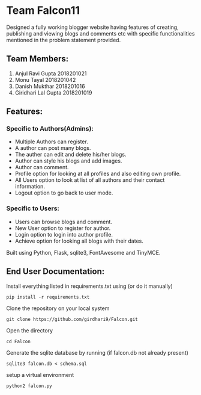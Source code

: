 # Team Falcon11

Designed a fully working blogger website having features of creating, publishing and viewing blogs and comments etc with specific functionalities mentioned in the problem statement provided.

## Team Members:

1) Anjul Ravi Gupta 	2018201021
2) Monu Tayal			2018201042
3) Danish Mukthar		2018201016
4) Giridhari Lal Gupta 	2018201019

## Features:

### Specific to Authors(Admins):

* Multiple Authors can register.
* A author can post many blogs.
* The auther can edit and delete his/her blogs.
* Author can style his blogs and add images.
* Author can comment.
* Profile option for looking at all profiles and also editing own profile.
* All Users option to look at list of all authors and their contact information.
* Logout option to go back to user mode.

### Specific to Users:

* Users can browse blogs and comment.
* New User option to register for author.
* Login option to login into author profile.
* Achieve option for looking all blogs with their dates.

Built using Python, Flask, sqlite3, FontAwesome and TinyMCE.

## End User Documentation:

Install everything listed in requirements.txt using (or do it manually)

	pip install -r requirements.txt

Clone the repository on your local system

	git clone https://github.com/girdhari9/Falcon.git

Open the directory

	cd Falcon

Generate the sqlite database by running (if falcon.db not already present)

	sqlite3 falcon.db < schema.sql

setup a virtual environment

	python2 falcon.py
